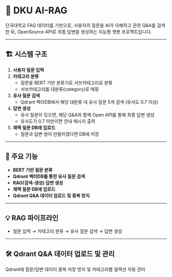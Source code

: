 # 🧠 DKU AI-RAG

단국대학교 FAQ 데이터를 기반으로, 사용자의 질문을 AI가 이해하고 관련 Q&A를 검색한 뒤, OpenSource API로 최종 답변을 생성하는 지능형 챗봇 프로젝트입니다.

---

## 🏗️ 시스템 구조

1. **사용자 질문 입력**
2. **카테고리 분류**
   - 질문을 BERT 기반 분류기로 서브카테고리로 분류
   - 서브카테고리를 대분류(category)로 매핑
3. **유사 질문 검색**
   - Qdrant 벡터DB에서 해당 대분류 내 유사 질문 5개 검색 (유사도 0.7 이상)
4. **답변 생성**
   - 유사 질문이 있으면, 해당 Q&A와 함께 Open API를 통해 최종 답변 생성
   - 유사도가 0.7 미만이면 안내 메시지 출력
5. **채택 질문 DB에 업로드**
   - 질문과 답변 쌍이 만들어졌다면 DB에 저장

---

## 🚀 주요 기능

- **BERT 기반 질문 분류**
- **Qdrant 벡터DB를 통한 유사 질문 검색**
- **RAG(검색-생성) 답변 생성**
- **채택 질문 DB에 업로드**
- **Qdrant Q&A 데이터 업로드 및 중복 방지**

---

## 💡 RAG 파이프라인

- 질문 입력 → 카테고리 분류 → 유사 질문 검색 → 답변 생성

---

## 🛠️ Qdrant Q&A 데이터 업로드 및 관리

Qdrant에 질문/답변 데이터 중복 저장 방지 및 카테고리별 컬렉션 자동 관리